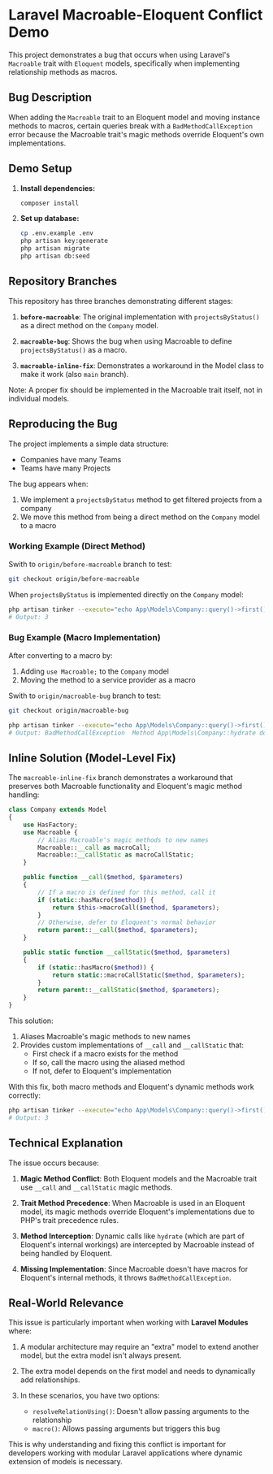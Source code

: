 # Laravel Macroable-Eloquent Conflict Demo

This project demonstrates a bug that occurs when using Laravel's `Macroable` trait with `Eloquent` models, specifically when implementing relationship methods as macros.

## Bug Description

When adding the `Macroable` trait to an Eloquent model and moving instance methods to macros, certain queries break with a `BadMethodCallException` error because the Macroable trait's magic methods override Eloquent's own implementations.

## Demo Setup

1. **Install dependencies:**
   ```bash
   composer install
   ```

2. **Set up database:**
   ```bash
   cp .env.example .env
   php artisan key:generate
   php artisan migrate
   php artisan db:seed
   ```

## Repository Branches

This repository has three branches demonstrating different stages:

1. **`before-macroable`**: The original implementation with `projectsByStatus()` as a direct method on the `Company` model.

2. **`macroable-bug`**: Shows the bug when using Macroable to define `projectsByStatus()` as a macro.

3. **`macroable-inline-fix`**: Demonstrates a workaround in the Model class to make it work (also `main` branch).

Note: A proper fix should be implemented in the Macroable trait itself, not in individual models.

## Reproducing the Bug

The project implements a simple data structure:
- Companies have many Teams
- Teams have many Projects

The bug appears when:

1. We implement a `projectsByStatus` method to get filtered projects from a company
2. We move this method from being a direct method on the `Company` model to a macro

### Working Example (Direct Method)

Swith to `origin/before-macroable` branch to test:

```bash
git checkout origin/before-macroable
```

When `projectsByStatus` is implemented directly on the `Company` model:

```bash
php artisan tinker --execute="echo App\Models\Company::query()->first()->projectsByStatus('active')->count();"
# Output: 3
```

### Bug Example (Macro Implementation)

After converting to a macro by:
1. Adding `use Macroable;` to the `Company` model
2. Moving the method to a service provider as a macro

Swith to `origin/macroable-bug` branch to test:

```bash
git checkout origin/macroable-bug
```

```bash
php artisan tinker --execute="echo App\Models\Company::query()->first()->projectsByStatus('active')->count();"
# Output: BadMethodCallException  Method App\Models\Company::hydrate does not exist.
```

## Inline Solution (Model-Level Fix)

The `macroable-inline-fix` branch demonstrates a workaround that preserves both Macroable functionality and Eloquent's magic method handling:

```php
class Company extends Model
{
    use HasFactory;
    use Macroable {
        // Alias Macroable's magic methods to new names
        Macroable::__call as macroCall;
        Macroable::__callStatic as macroCallStatic;
    }

    public function __call($method, $parameters)
    {
        // If a macro is defined for this method, call it
        if (static::hasMacro($method)) {
            return $this->macroCall($method, $parameters);
        }
        // Otherwise, defer to Eloquent's normal behavior
        return parent::__call($method, $parameters);
    }

    public static function __callStatic($method, $parameters)
    {
        if (static::hasMacro($method)) {
            return static::macroCallStatic($method, $parameters);
        }
        return parent::__callStatic($method, $parameters);
    }
}
```

This solution:
1. Aliases Macroable's magic methods to new names
2. Provides custom implementations of `__call` and `__callStatic` that:
   - First check if a macro exists for the method
   - If so, call the macro using the aliased method
   - If not, defer to Eloquent's implementation

With this fix, both macro methods and Eloquent's dynamic methods work correctly:

```bash
php artisan tinker --execute="echo App\Models\Company::query()->first()->projectsByStatus('active')->count();"
# Output: 3
```

## Technical Explanation

The issue occurs because:

1. **Magic Method Conflict**: Both Eloquent models and the Macroable trait use `__call` and `__callStatic` magic methods.

2. **Trait Method Precedence**: When Macroable is used in an Eloquent model, its magic methods override Eloquent's implementations due to PHP's trait precedence rules.

3. **Method Interception**: Dynamic calls like `hydrate` (which are part of Eloquent's internal workings) are intercepted by Macroable instead of being handled by Eloquent.

4. **Missing Implementation**: Since Macroable doesn't have macros for Eloquent's internal methods, it throws `BadMethodCallException`.

## Real-World Relevance

This issue is particularly important when working with **Laravel Modules** where:

1. A modular architecture may require an "extra" model to extend another model, but the extra model isn't always present.

2. The extra model depends on the first model and needs to dynamically add relationships.

3. In these scenarios, you have two options:
   - `resolveRelationUsing()`: Doesn't allow passing arguments to the relationship
   - `macro()`: Allows passing arguments but triggers this bug

This is why understanding and fixing this conflict is important for developers working with modular Laravel applications where dynamic extension of models is necessary.



